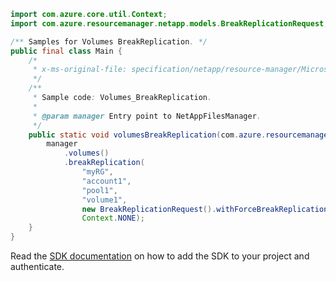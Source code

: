 ```java
import com.azure.core.util.Context;
import com.azure.resourcemanager.netapp.models.BreakReplicationRequest;

/** Samples for Volumes BreakReplication. */
public final class Main {
    /*
     * x-ms-original-file: specification/netapp/resource-manager/Microsoft.NetApp/stable/2021-10-01/examples/Volumes_BreakReplication.json
     */
    /**
     * Sample code: Volumes_BreakReplication.
     *
     * @param manager Entry point to NetAppFilesManager.
     */
    public static void volumesBreakReplication(com.azure.resourcemanager.netapp.NetAppFilesManager manager) {
        manager
            .volumes()
            .breakReplication(
                "myRG",
                "account1",
                "pool1",
                "volume1",
                new BreakReplicationRequest().withForceBreakReplication(false),
                Context.NONE);
    }
}
```

Read the [SDK documentation](https://github.com/Azure/azure-sdk-for-java/blob/azure-resourcemanager-netapp_1.0.0-beta.8/sdk/netapp/azure-resourcemanager-netapp/README.md) on how to add the SDK to your project and authenticate.
